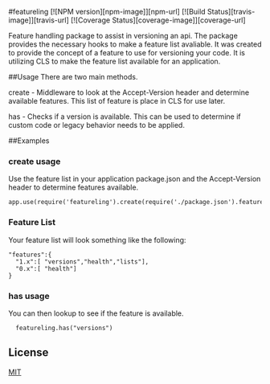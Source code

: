 #featureling [![NPM version][npm-image]][npm-url] [![Build Status][travis-image]][travis-url] [![Coverage Status][coverage-image]][coverage-url]

Feature handling package to assist in versioning an api. The package provides the necessary hooks to make a feature list avaliable. It was created to provide the concept of a feature to use for versioning your code. It is utilizing CLS to make the feature list available for an application. 


##Usage
There are two main methods.

create - Middleware to look at the Accept-Version header and determine available features. This list of feature is place in CLS for use later.

has - Checks if a version is available. This can be used to determine if custom code or legacy behavior needs to be applied.

##Examples

### create usage
Use the feature list in your application package.json and the Accept-Version header to determine features available.
```
app.use(require('featureling').create(require('./package.json').features));
```
### Feature List
Your feature list will look something like the following:
```
"features":{
  "1.x":[ "versions","health","lists"],
  "0.x":[ "health"]
}
```     
### has usage
You can then lookup to see if the feature is available.
```
  featureling.has("versions")
```

## License

[MIT](/LICENSE)



